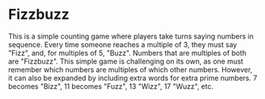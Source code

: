 # Fizzbuzz
This is a simple counting game where players take turns saying numbers in sequence. Every time someone reaches a multiple of 3, they must say "Fizz", and, for multiples of 5, "Buzz". Numbers that are multiples of both are "Fizzbuzz". This simple game is challenging on its own, as one must remember which numbers are multiples of which other numbers. However, it can also be expanded by including extra words for extra prime numbers. 7 becomes "Bizz", 11 becomes "Fuzz", 13 "Wizz", 17 "Wuzz", etc.
